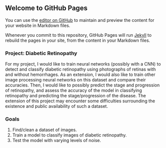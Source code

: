 ## Welcome to GitHub Pages

You can use the [editor on GitHub](https://github.com/soksamnanglim/CSCI152-neural-networks/edit/gh-pages/index.md) to maintain and preview the content for your website in Markdown files.

Whenever you commit to this repository, GitHub Pages will run [Jekyll](https://jekyllrb.com/) to rebuild the pages in your site, from the content in your Markdown files.

###  Project: Diabetic Retinopathy

For my project, I would like to train neural networks (possibly with a CNN) to detect and classify diabetic retinopathy using photographs of retinas with and without hemorrhages. As an extension, I would also like to train other image processing neural networks on this dataset and compare their accuracies. Then, I would like to possibly predict the stage and progression of retinopathy, and assess the accuracy of the model in classifying retinopathy and predicting the stage/progression of the disease. The extension of this project may encounter some difficulties surrounding the existence and public availability of such a dataset.

### Goals


1. Find/clean a dataset of images.
2. Train a model to classify images of diabetic retinopathy.
3. Test the model with varying levels of noise.
